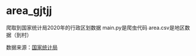 # area_gjtjj
爬取到国家统计局2020年的行政区划数据
main.py是爬虫代码
area.csv是地区数据（到村）

数据来源：[国家统计局](http://www.stats.gov.cn/tjsj/tjbz/tjyqhdmhcxhfdm/2020/index.html)
